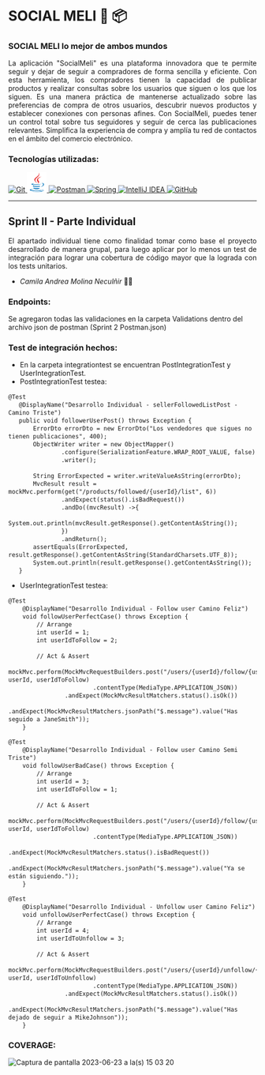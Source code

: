 <h1>SOCIAL MELI 🚚 📦</h>
<h3 align="justify">SOCIAL MELI lo mejor de ambos mundos</h3>

<p align="justify">
La aplicación "SocialMeli" es una plataforma innovadora que te permite seguir y dejar de seguir a compradores de forma sencilla y eficiente. 
Con esta herramienta, los compradores tienen la capacidad de publicar productos y realizar consultas sobre los usuarios que siguen o los que los siguen. 
Es una manera práctica de mantenerse actualizado sobre las preferencias de compra de otros usuarios, descubrir nuevos productos y establecer conexiones con personas afines. 
Con SocialMeli, puedes tener un control total sobre tus seguidores y seguir de cerca las publicaciones relevantes. Simplifica la experiencia de compra y amplía tu red de contactos en el ámbito del comercio electrónico.
</p>


### Tecnologías utilizadas:
<p align="left">
  <a href="https://git-scm.com/" target="_blank" rel="noreferrer">
    <img src="https://www.vectorlogo.zone/logos/git-scm/git-scm-icon.svg" alt="Git" width="40" height="40"/>
  </a>
  <a href="https://www.java.com" target="_blank" rel="noreferrer">
    <img src="https://raw.githubusercontent.com/devicons/devicon/master/icons/java/java-original.svg" alt="Java" width="40" height="40"/>
  </a>
  <a href="https://postman.com" target="_blank" rel="noreferrer">
    <img src="https://www.vectorlogo.zone/logos/getpostman/getpostman-icon.svg" alt="Postman" width="40" height="40"/>
  </a>
  <a href="https://spring.io/" target="_blank" rel="noreferrer">
    <img src="https://www.vectorlogo.zone/logos/springio/springio-icon.svg" alt="Spring" width="40" height="40"/>
  </a>
  <a href="https://www.jetbrains.com/idea/" target="_blank" rel="noreferrer">
    <img src="https://resources.jetbrains.com/storage/products/company/brand/logos/IntelliJ_IDEA_icon.svg?_ga=2.36184036.55300827.1687482849-600334929.1686454916&_gl=1*3hsn7c*_ga*NjAwMzM0OTI5LjE2ODY0NTQ5MTY.*_ga_9J976DJZ68*MTY4NzQ4Mjg0OC4zLjEuMTY4NzQ4Mjk1Ni4wLjAuMA.." alt="IntelliJ IDEA" width="40" height="40"/>
  </a>
  <a href="https://github.com" target="_blank" rel="noreferrer">
    <img src="https://www.vectorlogo.zone/logos/github/github-tile.svg" alt="GitHub" width="40" height="40"/>
  </a>

</p>

---
<h2 align="justify">Sprint II - Parte Individual</h2>
<p align="justify">
El apartado individual tiene como finalidad tomar como base el proyecto desarrollado de manera grupal, 
para luego aplicar por lo menos un test de integración para lograr una cobertura de código mayor que la 
lograda con los tests unitarios.
</p>

- *Camila Andrea Molina Neculñir* 👋🏻

### **Endpoints**:    
Se agregaron todas las validaciones en la carpeta Validations dentro del archivo json de postman (Sprint 2 Postman.json)

### Test de integración hechos:
- En la carpeta integrationtest se encuentran PostIntegrationTest y UserIntegrationTest.
- PostIntegrationTest testea:

 ```
@Test
    @DisplayName("Desarrollo Individual - sellerFollowedListPost - Camino Triste")
    public void followerUserPost() throws Exception {
        ErrorDto errorDto = new ErrorDto("Los vendedores que sigues no tienen publicaciones", 400);
        ObjectWriter writer = new ObjectMapper()
                .configure(SerializationFeature.WRAP_ROOT_VALUE, false)
                .writer();

        String ErrorExpected = writer.writeValueAsString(errorDto);
        MvcResult result = mockMvc.perform(get("/products/followed/{userId}/list", 6))
                .andExpect(status().isBadRequest())
                .andDo((mvcResult) ->{
                    System.out.println(mvcResult.getResponse().getContentAsString());
                })
                .andReturn();
        assertEquals(ErrorExpected, result.getResponse().getContentAsString(StandardCharsets.UTF_8));
        System.out.println(result.getResponse().getContentAsString());
    }
```

- UserIntegrationTest testea:

```
@Test
    @DisplayName("Desarrollo Individual - Follow user Camino Feliz")
    void followUserPerfectCase() throws Exception {
        // Arrange
        int userId = 1;
        int userIdToFollow = 2;

        // Act & Assert
        mockMvc.perform(MockMvcRequestBuilders.post("/users/{userId}/follow/{userIdToFollow}", userId, userIdToFollow)
                        .contentType(MediaType.APPLICATION_JSON))
                .andExpect(MockMvcResultMatchers.status().isOk())
                .andExpect(MockMvcResultMatchers.jsonPath("$.message").value("Has seguido a JaneSmith"));
    }
```

```
@Test
    @DisplayName("Desarrollo Individual - Follow user Camino Semi Triste")
    void followUserBadCase() throws Exception {
        // Arrange
        int userId = 3;
        int userIdToFollow = 1;

        // Act & Assert
        mockMvc.perform(MockMvcRequestBuilders.post("/users/{userId}/follow/{userIdToFollow}", userId, userIdToFollow)
                        .contentType(MediaType.APPLICATION_JSON))
                .andExpect(MockMvcResultMatchers.status().isBadRequest())
                .andExpect(MockMvcResultMatchers.jsonPath("$.message").value("Ya se están siguiendo."));
    }
```

```
@Test
    @DisplayName("Desarrollo Individual - Unfollow user Camino Feliz")
    void unfollowUserPerfectCase() throws Exception {
        // Arrange
        int userId = 4;
        int userIdToUnfollow = 3;

        // Act & Assert
        mockMvc.perform(MockMvcRequestBuilders.post("/users/{userId}/unfollow/{userIdToUnfollow}", userId, userIdToUnfollow)
                        .contentType(MediaType.APPLICATION_JSON))
                .andExpect(MockMvcResultMatchers.status().isOk())
                .andExpect(MockMvcResultMatchers.jsonPath("$.message").value("Has dejado de seguir a MikeJohnson"));
    }
```

### **COVERAGE**:
<img width="1512" alt="Captura de pantalla 2023-06-23 a la(s) 15 03 20" src="https://github.com/extjotabell/wave21-practicas/assets/133799616/ecb8dda4-0846-4534-b90a-eaac5df90cee">
